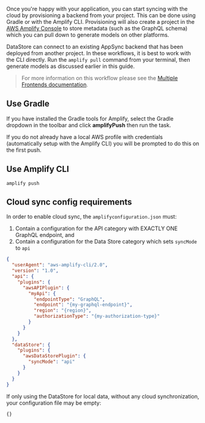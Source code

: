 Once you're happy with your application, you can start syncing with the cloud by provisioning a backend from your project. This can be done using Gradle or with the Amplify CLI. Provisioning will also create a project in the [AWS Amplify Console](https://aws.amazon.com/amplify/console/) to store metadata (such as the GraphQL schema) which you can pull down to generate models on other platforms.

DataStore can connect to an existing AppSync backend that has been deployed from another project. In these workflows, it is best to work with the CLI directly. Run the `amplify pull` command from your terminal, then generate models as discussed earlier in this guide.

> For more information on this workflow please see the [Multiple Frontends documentation](https://aws-amplify.github.io/docs/cli-toolchain/quickstart#multiple-frontends).

## Use Gradle

If you have installed the Gradle tools for Amplify, select the Gradle dropdown in the toolbar and click **amplifyPush** then run the task.

<amplify-callout>

If you do not already have a local AWS profile with credentials (automatically setup with the Amplify CLI) you will be prompted to do this on the first push.

</amplify-callout>

## Use Amplify CLI
```
amplify push
```

## Cloud sync config requirements

In order to enable cloud sync, the `amplifyconfiguration.json` must:

1. Contain a configuration for the API category with EXACTLY ONE GraphQL endpoint, and
2. Contain a configuration for the Data Store category which sets `syncMode` to `api`

```json
{
  "userAgent": "aws-amplify-cli/2.0",
  "version": "1.0",
  "api": {
    "plugins": {
      "awsAPIPlugin": {
        "myApi": {
          "endpointType": "GraphQL",
          "endpoint": "{my-graphql-endpoint}",
          "region": "{region}",
          "authorizationType": "{my-authorization-type}"
        }
      }
    }
  },
  "dataStore": {
    "plugins": {
      "awsDataStorePlugin": {
        "syncMode": "api"
      }
    }
  }
}
```

If only using the DataStore for local data, without any cloud synchronization, your configuration file may be empty:
```
{}
```
